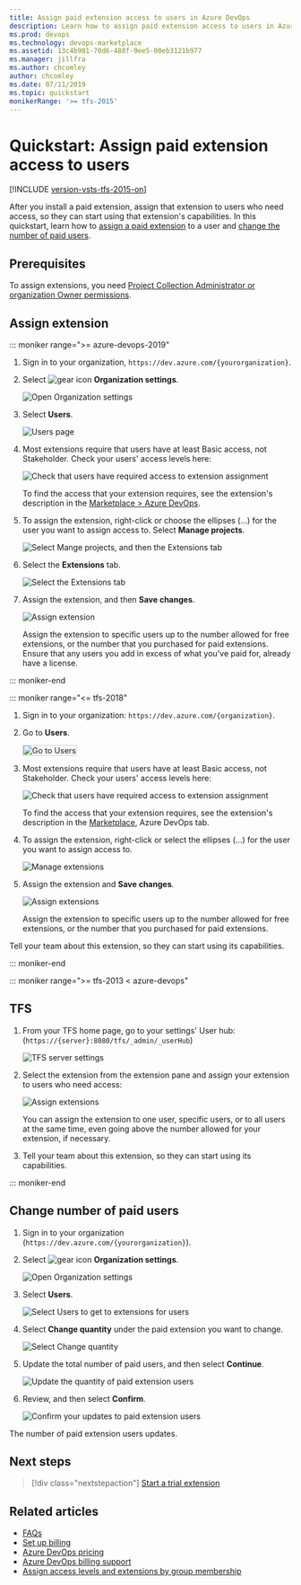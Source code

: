 ```yaml
---
title: Assign paid extension access to users in Azure DevOps
description: Learn how to assign paid extension access to users in Azure DevOps
ms.prod: devops
ms.technology: devops-marketplace
ms.assetid: 13c4b901-70d6-488f-9ee5-00eb3121b977 
ms.manager: jillfra
ms.author: chcomley
author: chcomley
ms.date: 07/11/2019
ms.topic: quickstart
monikerRange: '>= tfs-2015'
---
```


# Quickstart: Assign paid extension access to users

[!INCLUDE [version-vsts-tfs-2015-on](../boards/_shared/version-vsts-tfs-2015-on.md)]

After you install a paid extension, assign that extension to users who need access, so they can start using that extension's capabilities. In this quickstart, learn how to [assign a paid extension](#assign-extension) to a user and [change the number of paid users](#change-number-of-paid-users).

## Prerequisites

To assign extensions, you need [Project Collection Administrator or organization Owner permissions](faq-extensions.md#q-who-can-install-extensions-for-azure-devops).

## Assign extension

::: moniker range=">= azure-devops-2019"

1. Sign in to your organization, ```https://dev.azure.com/{yourorganization}```.

2. Select ![gear icon](../_img/icons/gear-icon.png) **Organization settings**.

   ![Open Organization settings](../_shared/_img/settings/open-admin-settings-vert.png)

3. Select **Users**.

   ![Users page](../_shared/_img/settings/open-organization-settings-users-vert.png)
   
4. Most extensions require that users have at least Basic access, not Stakeholder. Check your users' access levels here:

   ![Check that users have required access to extension assignment](_img/user-access-level.png)

   To find the access that your extension requires, see the extension's description in the [Marketplace > Azure DevOps](https://marketplace.visualstudio.com/azuredevops).

5. To assign the extension, right-click or choose the ellipses (...) for the user you want to assign access to. Select **Manage projects**.

   ![Select Mange projects, and then the Extensions tab](_shared/_img/select-manage-projects-to-manage-extensions.png)

6. Select the **Extensions** tab.

   ![Select the Extensions tab](_shared/_img/select-extensions-tab.png)

7. Assign the extension, and then **Save changes**.

   ![Assign extension](_img/assign-extension.png)

   Assign the extension to specific users up to the number allowed for free extensions, or the number that you purchased for paid extensions. Ensure that any users you add in excess of what you've paid for, already have a license.

::: moniker-end

::: moniker range="<= tfs-2018"

1. Sign in to your organization: ```https://dev.azure.com/{organization}```.

2. Go to **Users**.

   <img alt="Go to Users" src="../_shared/_img/users-hub-updated-ui.png" style="border: 1px solid #CCCCCC" />

3. Most extensions require that users have at least Basic access, not Stakeholder. Check your users' access levels here:

   ![Check that users have required access to extension assignment](_img/user-access-level.png)

   To find the access that your extension requires, see the extension's description in the [Marketplace](https://marketplace.visualstudio.com/azuredevops), Azure DevOps tab.

4. To assign the extension, right-click or select the ellipses (...) for the user you want to assign access to.

   ![Manage extensions](_img/assign-extensions/manage-extensions.png)

5. Assign the extension and **Save changes**.

   ![Assign extensions](_img/assign-extensions/assign-extension.png)

   Assign the extension to specific users up to the number allowed for free extensions, or the number that you purchased for paid extensions.

Tell your team about this extension, so they can start using its capabilities.

::: moniker-end

::: moniker range=">= tfs-2013 < azure-devops"

## TFS

1.  From your TFS home page, go to your settings' User hub: (```https://{server}:8080/tfs/_admin/_userHub```)

    ![TFS server settings](../_shared/_img/users-hub-tfs-updated.png)

2.  Select the extension from the extension pane and assign your extension to users who need access:

    ![Assign extensions](_img/assign-extensions/assign-extension-tfs.png)

    You can assign the extension to one user, specific users, or to all users at the same time, even going above the number allowed 
    for your extension, if necessary.

3.  Tell your team about this extension, so they can start using its capabilities.

::: moniker-end

## Change number of paid users

1. Sign in to your organization (```https://dev.azure.com/{yourorganization}```).

2. Select ![gear icon](../_img/icons/gear-icon.png) **Organization settings**.

   ![Open Organization settings](../_shared/_img/settings/open-admin-settings-vert.png)

3. Select **Users**.

   ![Select Users to get to extensions for users](../organizations/billing/_img/change-number-paid-extension-users/select-users-in-organization-settings.png)

4. Select **Change quantity** under the paid extension you want to change.

   ![Select Change quantity](../organizations/billing/_img/change-number-paid-extension-users/change-quantity-paid-extensions.png)

5. Update the total number of paid users, and then select **Continue**.

   ![Update the quantity of paid extension users](../organizations/billing/_img/_shared/update-quantity-users.png)

6. Review, and then select **Confirm**.

    ![Confirm your updates to paid extension users](../organizations/billing/_img/_shared/confirm-update-extension-users.png)

The number of paid extension users updates.

## Next steps

> [!div class="nextstepaction"]
> [Start a trial extension](start-trial-extension.md)

## Related articles

- [FAQs](faq-extensions.md)
- [Set up billing](../organizations/billing/set-up-billing-for-your-organization-vs.md)
- [Azure DevOps pricing](https://azure.microsoft.com/pricing/details/devops/azure-devops-services/)
- [Azure DevOps billing support](https://azure.microsoft.com/support/devops/)
- [Assign access levels and extensions by group membership](../organizations/accounts/assign-access-levels-and-extensions-by-group-membership.md)

